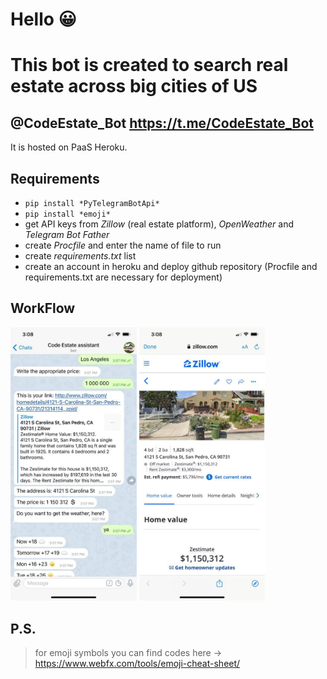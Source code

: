 # Hello :grinning:
# This bot is created to search real estate across big cities of US
## @CodeEstate_Bot https://t.me/CodeEstate_Bot

It is hosted on PaaS Heroku.

## Requirements
  * `pip install *PyTelegramBotApi*`
  * `pip install *emoji*`
  * get API keys from *Zillow* (real estate platform), *OpenWeather* and *Telegram Bot Father*
  * create *Procfile* and enter the name of file to run
  * create *requirements.txt* list
  * create an account in heroku and deploy github repository (Procfile and requirements.txt are necessary for deployment)

## WorkFlow
  <img src="images/workflow.jpg" width="40%" height="40%" alt="working_progress">
  <img src="images/link.jpg" width="40%" height="40%" alt="opened_link">

## P.S.
 > for emoji symbols you can find codes here -> https://www.webfx.com/tools/emoji-cheat-sheet/
